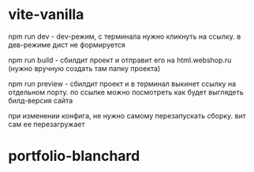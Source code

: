 # vite-vanilla

npm run dev - dev-режим, с терминала нужно кликнуть на ссылку. в дев-режиме дист не формируется

npm run build - сбилдит проект и отправит его на html.webshop.ru (нужно вручную создать там папку проекта)

npm run preview - сбилдит проект и в терминал выкинет ссылку на отдельном порту. по ссылке можно посмотреть как будет выглядеть билд-версия сайта

при изменении конфига, не нужно самому перезапускать сборку. вит сам ее перезагружает

# portfolio-blanchard
